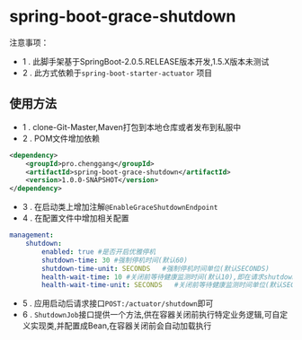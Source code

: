 # spring-boot-grace-shutdown

注意事项：

   * 1 .  此脚手架基于SpringBoot-2.0.5.RELEASE版本开发,1.5.X版本未测试
   * 2 .  此方式依赖于`spring-boot-starter-actuator` 项目

## 使用方法

* 1 . clone-Git-Master,Maven打包到本地仓库或者发布到私服中
* 2 . POM文件增加依赖

```xml
<dependency>
    <groupId>pro.chenggang</groupId>
    <artifactId>spring-boot-grace-shutdown</artifactId>
    <version>1.0.0-SNAPSHOT</version>
</dependency>
```

* 3 . 在启动类上增加注解`@EnableGraceShutdownEndpoint`
* 4 . 在配置文件中增加相关配置

```yaml
management:
    shutdown:
        enabled: true #是否开启优雅停机
        shutdown-time: 30 #强制停机时间(默认60)
        shutdown-time-unit: SECONDS   #强制停机时间单位(默认SECONDS)
        health-wait-time: 10 #关闭前等待健康监测时间(默认10),即在请求shutdown接口时,会延时这个时间进行Shutdown操作
        health-wait-time-unit: SECONDS   #关闭前等待健康监测时间单位(默认SECONDS),即在请求shutdown接口时,会延时这个时间进行Shutdown操作
```

* 5 . 应用启动后请求接口`POST:/actuator/shutdown`即可
* 6 . `ShutdownJob`接口提供一个方法,供在容器关闭前执行特定业务逻辑,可自定义实现类,并配置成Bean,在容器关闭前会自动加载执行